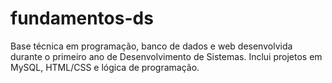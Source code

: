 # fundamentos-ds
Base técnica em programação, banco de dados e web desenvolvida durante o primeiro ano de Desenvolvimento de Sistemas. Inclui projetos em MySQL, HTML/CSS e lógica de programação.
